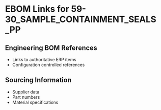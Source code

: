 # EBOM Links for 59-30_SAMPLE_CONTAINMENT_SEALS_PP

## Engineering BOM References
- Links to authoritative ERP items
- Configuration controlled references

## Sourcing Information
- Supplier data
- Part numbers
- Material specifications
